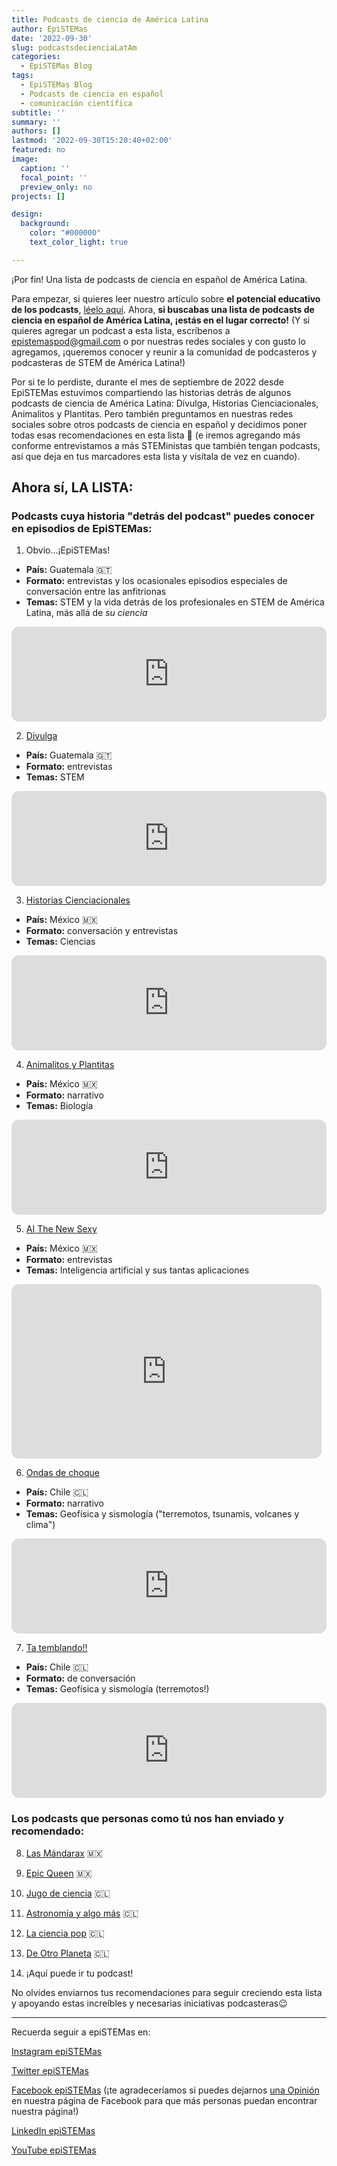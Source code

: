 ```yaml
---
title: Podcasts de ciencia de América Latina
author: EpiSTEMas
date: '2022-09-30'
slug: podcastsdecienciaLatAm
categories:
  - EpiSTEMas Blog
tags:
  - EpiSTEMas Blog
  - Podcasts de ciencia en español
  - comunicación científica
subtitle: ''
summary: ''
authors: []
lastmod: '2022-09-30T15:20:40+02:00'
featured: no
image:
  caption: ''
  focal_point: ''
  preview_only: no
projects: []

design:
  background:
    color: "#000000"
    text_color_light: true

---
```


¡Por fin! Una lista de podcasts de ciencia en español de América Latina. 

Para empezar, si quieres leer nuestro artículo sobre **el potencial educativo de los podcasts**, [léelo aquí](https://www.epistemas.com/post/potencial_podcasts_de_ciencia_en_espanol/). Ahora, **si buscabas una lista de podcasts de ciencia en español de América Latina, ¡estás en el lugar correcto!** (Y si quieres agregar un podcast a esta lista, escríbenos a epistemaspod@gmail.com o por nuestras redes sociales y con gusto lo agregamos, ¡queremos conocer y reunir a la comunidad de podcasteros y podcasteras de STEM de América Latina!)

Por si te lo perdiste, durante el mes de septiembre de 2022 desde EpiSTEMas estuvimos compartiendo las historias detrás de algunos podcasts de ciencia de América Latina: Divulga, Historias Cienciacionales, Animalitos y Plantitas. Pero también preguntamos en nuestras redes sociales sobre otros podcasts de ciencia en español y decidimos poner todas esas recomendaciones en esta lista 🎉 (e iremos agregando más conforme entrevistamos a más STEMinistas que también tengan podcasts, así que deja en tus marcadores esta lista y visítala de vez en cuando).

## **Ahora sí, LA LISTA:**
### Podcasts cuya historia "detrás del podcast" puedes conocer en episodios de EpiSTEMas:

1. Obvio...¡EpiSTEMas!
  + **País:** Guatemala 🇬🇹 
  + **Formato:** entrevistas y los ocasionales episodios especiales de conversación entre las anfitrionas
  + **Temas:** STEM y la vida detrás de los profesionales en STEM de América Latina, más allá de *su ciencia*
  
<iframe style="border-radius:12px" src="https://open.spotify.com/embed/episode/30VFz9wUtAY5ohwJZoFge4?utm_source=generator&theme=0" width="100%" height="152" frameBorder="0" allowfullscreen="" allow="autoplay; clipboard-write; encrypted-media; fullscreen; picture-in-picture" loading="lazy"></iframe>


2. [Divulga](https://www.epistemas.com/post/e73davidmoralesrodas/)
  + **País:** Guatemala 🇬🇹
  + **Formato:** entrevistas
  + **Temas:** STEM
  
<iframe style="border-radius:12px" src="https://open.spotify.com/embed/episode/5BLZWTHUGwpX8goaxw4fdJ?utm_source=generator&theme=0" width="100%" height="152" frameBorder="0" allowfullscreen="" allow="autoplay; clipboard-write; encrypted-media; fullscreen; picture-in-picture" loading="lazy"></iframe>


3. [Historias Cienciacionales](https://www.epistemas.com/post/e74historiascienciacionales/)
  + **País:** México 🇲🇽
  + **Formato:** conversación y entrevistas
  + **Temas:** Ciencias
  
<iframe style="border-radius:12px" src="https://open.spotify.com/embed/episode/0p25yMx9PdHT90eG1Sijab?utm_source=generator&theme=0" width="100%" height="152" frameBorder="0" allowfullscreen="" allow="autoplay; clipboard-write; encrypted-media; fullscreen; picture-in-picture" loading="lazy"></iframe>

4. [Animalitos y Plantitas](https://www.epistemas.com/post/e75sofiavillalpando/)
  + **País:** México 🇲🇽
  + **Formato:** narrativo
  + **Temas:** Biología 
  
<iframe style="border-radius:12px" src="https://open.spotify.com/embed/episode/7IlnQVbEZPZMlrhQnw4zYW?utm_source=generator&theme=0" width="100%" height="152" frameBorder="0" allowfullscreen="" allow="autoplay; clipboard-write; encrypted-media; fullscreen; picture-in-picture" loading="lazy"></iframe>

5. [AI The New Sexy](https://www.epistemas.com/post/e28fridaruh/)
  + **País:** México 🇲🇽
  + **Formato:** entrevistas
  + **Temas:** Inteligencia artificial y sus tantas aplicaciones
  
<iframe style="border-radius:12px" src="https://open.spotify.com/embed/show/4RJDszqkRe18PB6GaCo5kR/video?utm_source=generator&theme=0" width="496" height="279" frameBorder="0" allowfullscreen="" allow="autoplay; clipboard-write; encrypted-media; fullscreen; picture-in-picture" loading="lazy"></iframe>

6. [Ondas de choque](https://www.epistemas.com/post/e28fridaruh/)
  + **País:** Chile  🇨🇱
  + **Formato:** narrativo
  + **Temas:** Geofísica y sismología ("terremotos, tsunamis, volcanes y clima")
  
<iframe style="border-radius:12px" src="https://open.spotify.com/embed/show/23TjAGcXE0ZuJa0HcoRnHk?utm_source=generator&theme=0" width="100%" height="152" frameBorder="0" allowfullscreen="" allow="autoplay; clipboard-write; encrypted-media; fullscreen; picture-in-picture" loading="lazy"></iframe>

7. [Ta temblando!!](https://www.epistemas.com/post/e107sebastiancarrascomorales/)
  + **País:** Chile  🇨🇱
  + **Formato:** de conversación
  + **Temas:** Geofísica y sismología (terremotos!)
  
<iframe style="border-radius:12px" src="https://open.spotify.com/embed/show/6Z4R5IA3OVDb3uefzNAEH5?utm_source=generator&theme=0" width="100%" height="152" frameBorder="0" allowfullscreen="" allow="autoplay; clipboard-write; encrypted-media; fullscreen; picture-in-picture" loading="lazy"></iframe>




###  Los podcasts que personas como tú nos han enviado y recomendado:

8. [Las Mándarax](https://open.spotify.com/show/7z80aLbwWMnYAkikC5JTrZ?si=4976612878da4012) 🇲🇽

9. [Epic Queen](https://open.spotify.com/show/35lYVEUcRR6bmXHjJUCJDn?si=48c6f81720cc453b) 🇲🇽

10. [Jugo de ciencia](https://open.spotify.com/show/0sNXtyMM9uGeTpzPQCi2RJ?si=ab8b0d65504a4d6f) 🇨🇱

11. [Astronomía y algo más](https://open.spotify.com/show/28ZMyRjWjXGnPm0lzw5K3b?si=555736c38378416e) 🇨🇱

12. [La ciencia pop](https://open.spotify.com/show/5WuaHQehFw2Gq2dpIqSw43?si=05ab6823fa1c40ce) 🇨🇱

13. [De Otro Planeta](https://open.spotify.com/show/68keYIws0D2Hjssu70UXIZ?si=9126c44005134a95) 🇨🇱

14. ¡Aquí puede ir tu podcast!


No olvides enviarnos tus recomendaciones para seguir creciendo esta lista y apoyando estas increíbles y necesarias iniciativas podcasteras😉


- - - - -

Recuerda seguir a epiSTEMas en:

[Instagram epiSTEMas](https://www.instagram.com/epistemas/)  

[Twitter epiSTEMas](https://twitter.com/epiSTEMas_Pod)

[Facebook epiSTEMas](https://www.facebook.com/epiSTEMasPod) (¡te agradeceríamos si puedes dejarnos [una Opinión](https://www.facebook.com/epiSTEMasPod/reviews/) en nuestra página de Facebook para que más personas puedan encontrar nuestra página!)

[LinkedIn epiSTEMas](https://www.linkedin.com/company/epistemas-podcast/)

[YouTube epiSTEMas](https://www.youtube.com/@epistemaspodcast)